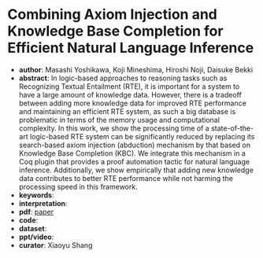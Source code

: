# Combining Axiom Injection and Knowledge Base Completion for Efficient Natural Language Inference  
- **author**: Masashi Yoshikawa, Koji Mineshima, Hiroshi Noji, Daisuke Bekki     
- **abstract**: In logic-based approaches to reasoning tasks such as Recognizing Textual Entailment (RTE), it is important for a system to have a large amount of knowledge data. However, there is a tradeoff between adding more knowledge data for improved RTE performance and maintaining an efficient RTE system, as such a big database is problematic in terms of the memory usage and computational complexity. In this work, we show the processing time of a state-of-the-art logic-based RTE system can be significantly reduced by replacing its search-based axiom injection (abduction) mechanism by that based on Knowledge Base Completion (KBC). We integrate this mechanism in a Coq plugin that provides a proof automation tactic for natural language inference. Additionally, we show empirically that adding new knowledge data contributes to better RTE performance while not harming the processing speed in this framework.
- **keywords**: 
- **interpretation**:
- **pdf**: [paper](https://www.aaai.org/ojs/index.php/AAAI/article/view/4730/4608)
- **code**: 
- **dataset**:  
- **ppt/video**:
- **curator**: Xiaoyu Shang 
